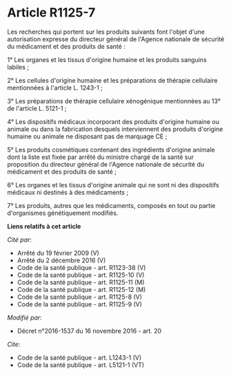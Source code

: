 # Article R1125-7

Les recherches qui portent sur les produits suivants font l'objet d'une autorisation expresse du directeur général de
l'Agence nationale de sécurité du médicament et des produits de santé : 

1° Les organes et les tissus d'origine humaine et les produits sanguins labiles ; 

2° Les cellules d'origine humaine et les préparations de thérapie cellulaire mentionnées à l'article L. 1243-1 ; 

3° Les préparations de thérapie cellulaire xénogénique mentionnées au 13° de l'article L. 5121-1 ; 

4° Les dispositifs médicaux incorporant des produits d'origine humaine ou animale ou dans la fabrication desquels
interviennent des produits d'origine humaine ou animale ne disposant pas de marquage CE ; 

5° Les produits cosmétiques contenant des ingrédients d'origine animale dont la liste est fixée par arrêté du ministre chargé
de la santé sur proposition du directeur général de l'Agence nationale de sécurité du médicament et des produits de santé ; 

6° Les organes et les tissus d'origine animale qui ne sont ni des dispositifs médicaux ni destinés à des médicaments ; 

7° Les produits, autres que les médicaments, composés en tout ou partie d'organismes génétiquement modifiés.

**Liens relatifs à cet article**

_Cité par_:

  - Arrêté du 19 février 2009 (V)
  - Arrêté du 2 décembre 2016 (V)
  - Code de la santé publique - art. R1123-38 (V)
  - Code de la santé publique - art. R1125-10 (V)
  - Code de la santé publique - art. R1125-11 (M)
  - Code de la santé publique - art. R1125-12 (M)
  - Code de la santé publique - art. R1125-8 (V)
  - Code de la santé publique - art. R1125-9 (V)

_Modifié par_:

  - Décret n°2016-1537 du 16 novembre 2016 - art. 20

_Cite_:

  - Code de la santé publique - art. L1243-1 (V)
  - Code de la santé publique - art. L5121-1 (VT)
